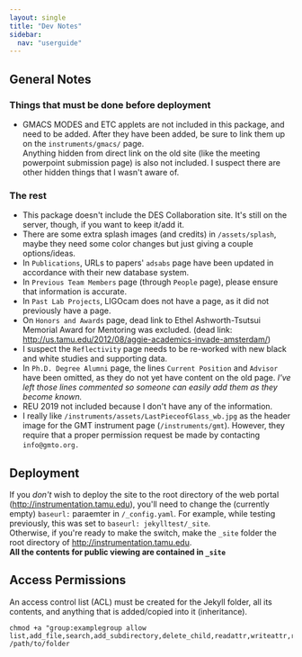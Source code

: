 ```yaml
---
layout: single
title: "Dev Notes"
sidebar:
  nav: "userguide"
---
```

## General Notes
### Things that must be done before deployment
- GMACS MODES and ETC applets are not included in this package, and need to be added. After they have been added, be sure to link them up on the `instruments/gmacs/` page.  
Anything hidden from direct link on the old site (like the meeting powerpoint submission page) is also not included. I suspect there are other hidden things that I wasn't aware of.  

### The rest
- This package doesn't include the DES Collaboration site. It's still on the server, though, if you want to keep it/add it.
- There are some extra splash images (and credits) in `/assets/splash`, maybe they need some color changes but just giving a couple options/ideas.
- In `Publications`, URLs to papers' `adsabs` page have been updated in accordance with their new database system.  
- In `Previous Team Members` page (through `People` page), please ensure that information is accurate.  
- In `Past Lab Projects`, LIGOcam does not have a page, as it did not previously have a page.  
- On `Honors and Awards` page, dead link to Ethel Ashworth-Tsutsui Memorial Award for Mentoring was excluded. (dead link: http://us.tamu.edu/2012/08/aggie-academics-invade-amsterdam/)  
- I suspect the `Reflectivity` page needs to be re-worked with new black and white studies and supporting data.  
- In `Ph.D. Degree Alumni` page, the lines `Current Position` and `Advisor`  have been omitted, as they do not yet have content on the old page. *I've left those lines commented so someone can easily add them as they become known.*  
- REU 2019 not included because I don't have any of the information.  
- I really like `/instruments/assets/LastPieceofGlass_wb.jpg` as the header image for the GMT instrument page (`/instruments/gmt`). However, they require that a proper permission request be made by contacting `info@gmto.org.`  

## Deployment
If you *don't* wish to deploy the site to the root directory of the web portal (http://instrumentation.tamu.edu), you'll need to change the (currently empty) `baseurl:` paraemter in `/_config.yaml`. For example, while testing previously, this was set to `baseurl: jekylltest/_site`.  
Otherwise, if you're ready to make the switch, make the `_site` folder the root directory of http://instrumentation.tamu.edu.  
**All the contents for public viewing are contained in `_site`**

## Access Permissions
An access control list (ACL) must be created for the Jekyll folder, all its contents, and anything that is added/copied into it (inheritance).
```
chmod +a "group:examplegroup allow list,add_file,search,add_subdirectory,delete_child,readattr,writeattr,readextattr,writeextattr,readsecurity,file_inherit,directory_inherit" /path/to/folder
```